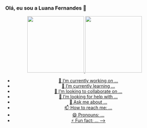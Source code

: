 ### Olá, eu sou a Luana Fernandes 👋
<div align="center">
  <a href="https://github.com/LuanaFernandesCosta">
    
  <img height="180em" src="https://githubreadmestats.vercel.app/apiusername=LuanaFernandesCosta&show_icons=true&theme=dracula&include_all_commits=true&count_private=true"/>
  <img height="180em" src="https://github-readme-stats.vercel.app/api/top-langs/?username=LuanaFernandesCosta&layout=compact&langs_count=7&theme=dracula"/>


- 🔭 I’m currently working on ...
- 🌱 I’m currently learning ...
- 👯 I’m looking to collaborate on ...
- 🤔 I’m looking for help with ...
- 💬 Ask me about ...
- 📫 How to reach me: ...
- 😄 Pronouns: ...
- ⚡ Fun fact: ...
-->
